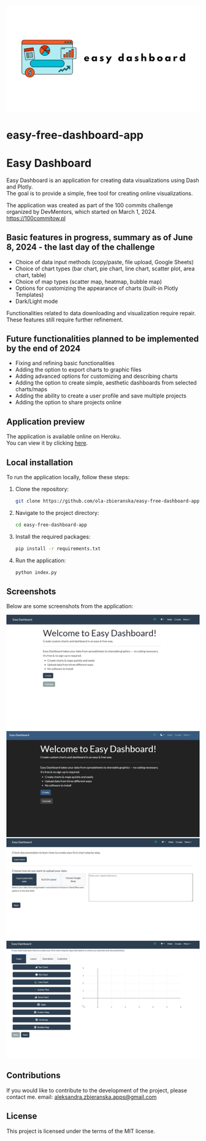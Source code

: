  ![alt text](images/logo.png)

# easy-free-dashboard-app

# Easy Dashboard

Easy Dashboard is an application for creating data visualizations using Dash and Plotly.<br> The goal is to provide a simple, free tool for creating online visualizations.


The application was created as part of the 100 commits challenge organized by DevMentors, which started on March 1, 2024.<br>
https://100commitow.pl

## Basic features in progress, summary as of June 8, 2024 - the last day of the challenge

- Choice of data input methods (copy/paste, file upload, Google Sheets)
- Choice of chart types (bar chart, pie chart, line chart, scatter plot, area chart, table)
- Choice of map types (scatter map, heatmap, bubble map)
- Options for customizing the appearance of charts (built-in Plotly Templates)
- Dark/Light mode

Functionalities related to data downloading and visualization require repair.
These features still require further refinement.

## 

## Future functionalities planned to be implemented by the end of 2024

- Fixing and refining basic functionalities
- Adding the option to export charts to graphic files
- Adding advanced options for customizing and describing charts
- Adding the option to create simple, aesthetic dashboards from selected charts/maps
- Adding the ability to create a user profile and save multiple projects
- Adding the option to share projects online

## Application preview

The application is available online on Heroku.<br> 
You can view it by clicking [here](https://easy-dashboard-decc90fbd66e.herokuapp.com/home).

## Local installation

To run the application locally, follow these steps:

1. Clone the repository:

    ```bash
    git clone https://github.com/ola-zbieranska/easy-free-dashboard-app.git
    ```

2. Navigate to the project directory:

    ```bash
    cd easy-free-dashboard-app
    ```

3. Install the required packages:

    ```bash
    pip install -r requirements.txt
    ```

4. Run the application:

    ```bash
    python index.py
    ```
## Screenshots
Below are some screenshots from the application:

 ![alt text](images/main_light.png)
 ![alt text](images/main_dark.png)
 ![alt text](images/create_page.png)
 ![alt text](images/vizualize_page.png)

## Contributions

If you would like to contribute to the development of the project, please contact me.
email: aleksandra.zbieranska.apps@gmail.com

## License

This project is licensed under the terms of the MIT license.